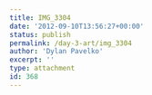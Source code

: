 ```yaml
---
title: IMG_3304
date: '2012-09-10T13:56:27+00:00'
status: publish
permalink: /day-3-art/img_3304
author: 'Dylan Pavelko'
excerpt: ''
type: attachment
id: 368
---
```

<!DOCTYPE html PUBLIC "-//W3C//DTD HTML 4.0 Transitional//EN" "http://www.w3.org/TR/REC-html40/loose.dtd">
<?xml encoding="UTF-8">
